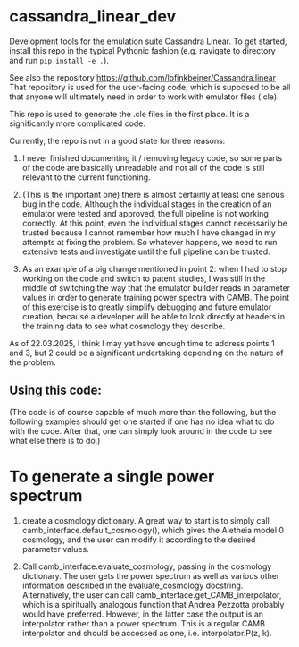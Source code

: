 # cassandra_linear_dev
 Development tools for the emulation suite Cassandra Linear. To get started, install this repo in the typical Pythonic fashion (e.g. navigate to directory and run `pip install -e .`).

See also the repository https://github.com/lbfinkbeiner/Cassandra.linear
That repository is used for the user-facing code, which is supposed to be all that anyone will ultimately need in order to work with emulator files (.cle).

This repo is used to generate the .cle files in the first place. It is a significantly more complicated code.

Currently, the repo is not in a good state for three reasons:
1. I never finished documenting it / removing legacy code, so some parts of the code are basically unreadable and not all of the code is still relevant to the current functioning.

2. (This is the important one) there is almost certainly at least one serious bug in the code. Although the individual stages in the creation of an emulator were tested and approved, the full pipeline is not working correctly. At this point, even the individual stages cannot necessarily be trusted because I cannot remember how much I have changed in my attempts at fixing the problem. So whatever happens, we need to run extensive tests and investigate until the full pipeline can be trusted.

3. As an example of a big change mentioned in point 2: when I had to stop working on the code and switch to patent studies, I was still in the middle of switching the way that the emulator builder reads in parameter values in order to generate training power spectra with CAMB. The point of this exercise is to greatly simplify debugging and future emulator creation, because a developer will be able to look directly at headers in the training data to see what cosmology they describe.

As of 22.03.2025, I think I may yet have enough time to address points 1 and 3, but 2 could be a significant undertaking depending on the nature of the problem.

## Using this code: 

(The code is of course capable of much more than the following, but the following examples should get one started if one has no idea what to do with the code. After that, one can simply look around in the code to see what else there is to do.)

# To generate a single power spectrum

1. create a cosmology dictionary. A great way to start is to simply call camb_interface.default_cosmology(), which gives the Aletheia model 0 cosmology, and the user can modify it according to the desired parameter values.

2. Call camb_interface.evaluate_cosmology, passing in the cosmology dictionary. The user gets the power spectrum as well as various other information described in the evaluate_cosmology docstring. Alternatively, the user can call camb_interface.get_CAMB_interpolator, which is a spiritually analogous function that Andrea Pezzotta probably would have preferred. However, in the latter case the output is an interpolator rather than a power spectrum. This is a regular CAMB interpolator and should be accessed as one, i.e. interpolator.P(z, k).

